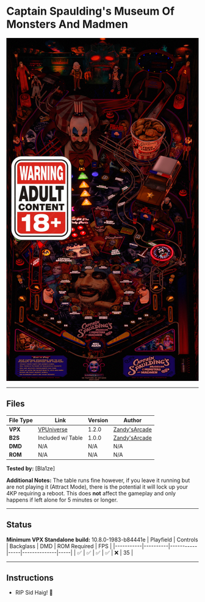 # Captain Spaulding's Museum Of Monsters And Madmen 

![Table Preview](../../images/vpx-captainspaulding.png)

---

## Files
| File Type | Link | Version | Author | 
|-----------|--------|----------|--------------|
| **VPX** | [VPUniverse](https://vpuniverse.com/files/file/23876-captain-spauldings-museum-of-monsters-and-madmen/) | 1.2.0 | [Zandy'sArcade](https://vpuniverse.com/profile/57949-zandysarcade/) |
| **B2S** | Included w/ Table | 1.0.0 |[Zandy'sArcade](https://vpuniverse.com/profile/57949-zandysarcade/) |
| **DMD** | N/A | N/A | N/A |
| **ROM** | N/A | N/A | N/A |

**Tested by:** [Bla1ze]

**Additional Notes:** The table runs fine however, if you leave it running but are not playing it (Attract Mode), there is the potential it will lock up your 4KP requiring a reboot. This does **not** affect the gameplay and only happens if left alone for 5 minutes or longer. 

---

## Status 
**Minimum VPX Standalone build:** 10.8.0-1983-b84441e
| Playfield | Controls | Backglass | DMD | ROM Required | FPS | 
|-----------|----------|-----------|-----|--------------|-----|
| :white_check_mark: | :white_check_mark: | :white_check_mark: | :white_check_mark: | :x: | 35 |

---

## Instructions

- RIP Sid Haig! 🤡
